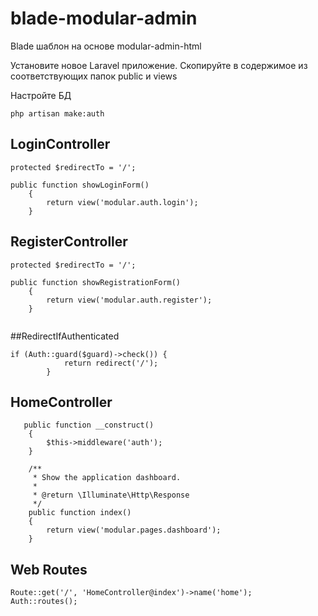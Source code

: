 # blade-modular-admin
Blade шаблон на основе modular-admin-html

Установите новое Laravel приложение.
Скопируйте в содержимое из соответствующих папок public и views

Настройте БД

```php artisan make:auth```


## LoginController
```
protected $redirectTo = '/';

public function showLoginForm()
    {
        return view('modular.auth.login');
    }

```

    
## RegisterController

```
protected $redirectTo = '/';

public function showRegistrationForm()
    {
        return view('modular.auth.register');
    }
    
```

##RedirectIfAuthenticated
```
if (Auth::guard($guard)->check()) {
            return redirect('/');
        }
```

## HomeController
```
   public function __construct()
    {
        $this->middleware('auth');
    }

    /**
     * Show the application dashboard.
     *
     * @return \Illuminate\Http\Response
     */
    public function index()
    {
        return view('modular.pages.dashboard');
    }
```

## Web Routes
```
Route::get('/', 'HomeController@index')->name('home');
Auth::routes();
```
